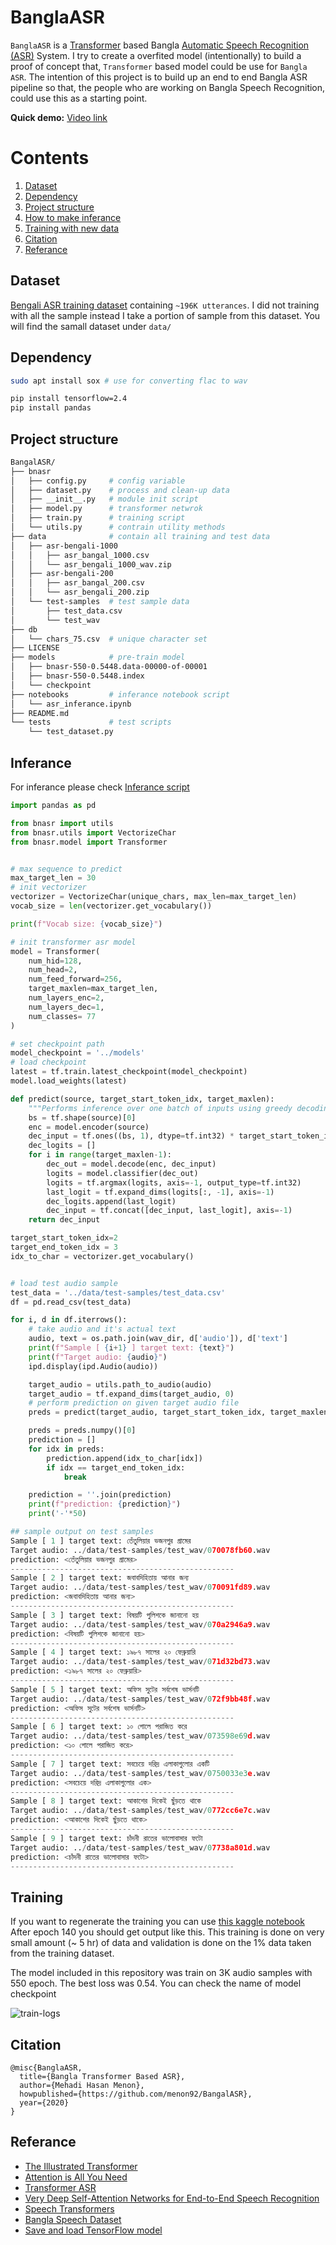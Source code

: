 # BanglaASR
`BanglaASR` is a [Transformer](https://en.wikipedia.org/wiki/Transformer_(machine_learning_model)) based Bangla [Automatic Speech Recognition (ASR)](https://en.wikipedia.org/wiki/Speech_recognition) System. I try to create a overfited model (intentionally) to build a proof of concept that, `Transformer` based model could be use for `Bangla ASR`. The intention of this project is to build up an end to end Bangla ASR pipeline so that, the people who are working on Bangla Speech Recognition, could use this as a starting point.

__Quick demo:__ [Video link](https://www.youtube.com/watch?v=s9nGrG5cF5M&list=PL4wQs28gofOGVZfH0jG0U7dMB-fzA69ph)

# Contents
1. [Dataset](#dataset)
2. [Dependency](#dependency)
3. [Project structure](#project-structure)
4. [How to make inferance](#inferance)
5. [Training with new data](#training)
6. [Citation](#citation)
7. [Referance](#referance)


## Dataset
[Bengali ASR training dataset](http://openslr.org/53/) containing `~196K utterances`. I did not training with all the sample instead I take a portion of sample from this dataset. You will find the samall dataset under `data/`

## Dependency
```bash
sudo apt install sox # use for converting flac to wav

pip install tensorflow=2.4
pip install pandas
```

## Project structure
```bash
BangalASR/
├── bnasr
│   ├── config.py     # config variable
│   ├── dataset.py    # process and clean-up data
│   ├── __init__.py   # module init script
│   ├── model.py      # transformer netwrok
│   ├── train.py      # training script
│   └── utils.py      # contrain utility methods
├── data              # contain all training and test data
│   ├── asr-bengali-1000
│   │   ├── asr_bangal_1000.csv
│   │   └── asr_bengali_1000_wav.zip
│   ├── asr-bengali-200
│   │   ├── asr_bangal_200.csv
│   │   └── asr_bengali_200.zip
│   └── test-samples  # test sample data
│       ├── test_data.csv
│       └── test_wav
├── db
│   └── chars_75.csv  # unique character set
├── LICENSE
├── models            # pre-train model
│   ├── bnasr-550-0.5448.data-00000-of-00001
│   ├── bnasr-550-0.5448.index
│   └── checkpoint
├── notebooks         # inferance notebook script
│   └── asr_inferance.ipynb
├── README.md
└── tests             # test scripts
    └── test_dataset.py
```

## Inferance
For inferance please check [Inferance script](./notebooks/asr_inferance.ipynb)

```python
import pandas as pd

from bnasr import utils
from bnasr.utils import VectorizeChar
from bnasr.model import Transformer


# max sequence to predict
max_target_len = 30
# init vectorizer
vectorizer = VectorizeChar(unique_chars, max_len=max_target_len)
vocab_size = len(vectorizer.get_vocabulary())

print(f"Vocab size: {vocab_size}")

# init transformer asr model
model = Transformer(
    num_hid=128,
    num_head=2,
    num_feed_forward=256,
    target_maxlen=max_target_len,
    num_layers_enc=2,
    num_layers_dec=1,
    num_classes= 77
)

# set checkpoint path
model_checkpoint = '../models'
# load checkpoint
latest = tf.train.latest_checkpoint(model_checkpoint)
model.load_weights(latest)

def predict(source, target_start_token_idx, target_maxlen):
    """Performs inference over one batch of inputs using greedy decoding."""
    bs = tf.shape(source)[0]
    enc = model.encoder(source)
    dec_input = tf.ones((bs, 1), dtype=tf.int32) * target_start_token_idx
    dec_logits = []
    for i in range(target_maxlen-1):
        dec_out = model.decode(enc, dec_input)
        logits = model.classifier(dec_out)
        logits = tf.argmax(logits, axis=-1, output_type=tf.int32)
        last_logit = tf.expand_dims(logits[:, -1], axis=-1)
        dec_logits.append(last_logit)
        dec_input = tf.concat([dec_input, last_logit], axis=-1)
    return dec_input

target_start_token_idx=2
target_end_token_idx = 3
idx_to_char = vectorizer.get_vocabulary()


# load test audio sample
test_data = '../data/test-samples/test_data.csv'
df = pd.read_csv(test_data)

for i, d in df.iterrows():
    # take audio and it's actual text
    audio, text = os.path.join(wav_dir, d['audio']), d['text']
    print(f"Sample [ {i+1} ] target text: {text}")
    print(f"Target audio: {audio}")
    ipd.display(ipd.Audio(audio))

    target_audio = utils.path_to_audio(audio)
    target_audio = tf.expand_dims(target_audio, 0)
    # perform prediction on given target audio file
    preds = predict(target_audio, target_start_token_idx, target_maxlen=max_target_len)

    preds = preds.numpy()[0]
    prediction = []
    for idx in preds:
        prediction.append(idx_to_char[idx])
        if idx == target_end_token_idx:
            break

    prediction = ''.join(prediction)
    print(f"prediction: {prediction}")
    print('-'*50)

## sample output on test samples
Sample [ 1 ] target text: তেঁতুলিয়ার ভজনপুর গ্রামের
Target audio: ../data/test-samples/test_wav/070078fb60.wav
prediction: <তেঁতুলিয়ার ভজনপুর গ্রামের>
--------------------------------------------------
Sample [ 2 ] target text: জবাবদিহিতায় আনার জন্য
Target audio: ../data/test-samples/test_wav/070091fd89.wav
prediction: <জবাবদিহিতায় আনার জন্য>
--------------------------------------------------
Sample [ 3 ] target text: বিষয়টি পুলিশকে জানানো হয়
Target audio: ../data/test-samples/test_wav/070a2946a9.wav
prediction: <বিষয়টি পুলিশকে জানানো হয়>
--------------------------------------------------
Sample [ 4 ] target text: ১৯৮৭ সালের ২০ ফেব্রুয়ারি
Target audio: ../data/test-samples/test_wav/071d32bd73.wav
prediction: <১৯৮৭ সালের ২০ ফেব্রুয়ারি>
--------------------------------------------------
Sample [ 5 ] target text: অফিস সুটের সর্বশেষ ভার্সনটি
Target audio: ../data/test-samples/test_wav/072f9bb48f.wav
prediction: <অফিস সুটের সর্বশেষ ভার্সনটি>
--------------------------------------------------
Sample [ 6 ] target text: ১০ গোলে পরাজিত করে
Target audio: ../data/test-samples/test_wav/073598e69d.wav
prediction: <১০ গোলে পরাজিত করে>
--------------------------------------------------
Sample [ 7 ] target text: সবচেয়ে দরিদ্র এলাকাগুলোর একটি
Target audio: ../data/test-samples/test_wav/0750033e3e.wav
prediction: <সবচেয়ে দরিদ্র এলাকাগুলোর এক>
--------------------------------------------------
Sample [ 8 ] target text: আকাশের দিকেই ছুঁড়তে থাকে
Target audio: ../data/test-samples/test_wav/0772cc6e7c.wav
prediction: <আকাশের দিকেই ছুঁড়তে থাকে>
--------------------------------------------------
Sample [ 9 ] target text: চাঁদনী রাতের ভালোবাসার ফটো
Target audio: ../data/test-samples/test_wav/07738a801d.wav
prediction: <চাঁদনী রাতের ভালোবাসার ফটো>
--------------------------------------------------
```

## Training

If you want to regenerate the training you can use [this kaggle notebook](https://www.kaggle.com/code/menonbrur/bangla-asr-transformer)
After epoch 140 you should get output like this. This training is done on very small amount (~ 5 hr) of data and validation is done on the 1% data taken from the training dataset. 

The model included in this repository was train on 3K audio samples with 550 epoch. The best loss was 0.54. You can check the name of model checkpoint 

![train-logs](./images/training-logs.png)

## Citation
```
@misc{BanglaASR,
  title={Bangla Transformer Based ASR},
  author={Mehadi Hasan Menon},
  howpublished={https://github.com/menon92/BangalASR},
  year={2020}
}
```

## Referance
- [The Illustrated Transformer](http://jalammar.github.io/illustrated-transformer/)
- [Attention is All You Need](https://papers.nips.cc/paper/2017/file/3f5ee243547dee91fbd053c1c4a845aa-Paper.pdf)
- [Transformer ASR](https://keras.io/examples/audio/transformer_asr/)
- [Very Deep Self-Attention Networks for End-to-End Speech Recognition](https://arxiv.org/pdf/1904.13377.pdf)
- [Speech Transformers](https://ieeexplore.ieee.org/document/8462506)
- [Bangla Speech Dataset](https://bengali.ai/datasets/)
- [Save and load TensorFlow model](https://www.tensorflow.org/tutorials/keras/save_and_load)
